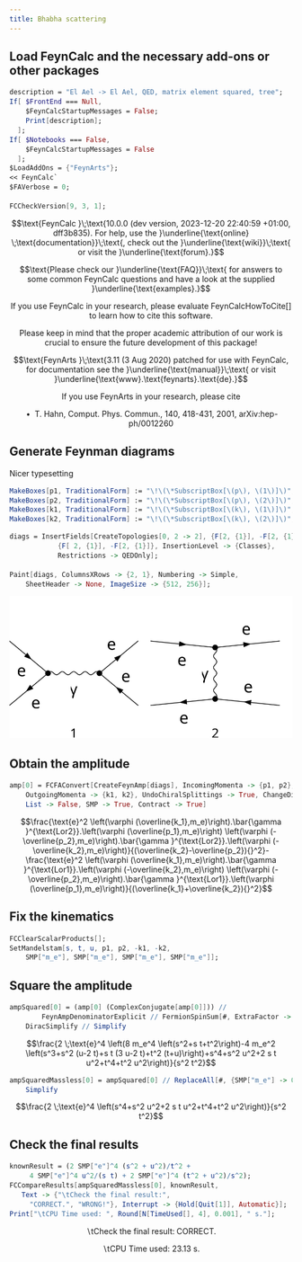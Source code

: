 ```yaml
---
title: Bhabha scattering
---
```



## Load FeynCalc and the necessary add-ons or other packages

```mathematica
description = "El Ael -> El Ael, QED, matrix element squared, tree";
If[ $FrontEnd === Null, 
  	$FeynCalcStartupMessages = False; 
  	Print[description]; 
  ];
If[ $Notebooks === False, 
  	$FeynCalcStartupMessages = False 
  ];
$LoadAddOns = {"FeynArts"};
<< FeynCalc`
$FAVerbose = 0; 
 
FCCheckVersion[9, 3, 1];
```

$$\text{FeynCalc }\;\text{10.0.0 (dev version, 2023-12-20 22:40:59 +01:00, dff3b835). For help, use the }\underline{\text{online} \;\text{documentation}}\;\text{, check out the }\underline{\text{wiki}}\;\text{ or visit the }\underline{\text{forum}.}$$

$$\text{Please check our }\underline{\text{FAQ}}\;\text{ for answers to some common FeynCalc questions and have a look at the supplied }\underline{\text{examples}.}$$

$$\text{If you use FeynCalc in your research, please evaluate FeynCalcHowToCite[] to learn how to cite this software.}$$

$$\text{Please keep in mind that the proper academic attribution of our work is crucial to ensure the future development of this package!}$$

$$\text{FeynArts }\;\text{3.11 (3 Aug 2020) patched for use with FeynCalc, for documentation see the }\underline{\text{manual}}\;\text{ or visit }\underline{\text{www}.\text{feynarts}.\text{de}.}$$

$$\text{If you use FeynArts in your research, please cite}$$

$$\text{ $\bullet $ T. Hahn, Comput. Phys. Commun., 140, 418-431, 2001, arXiv:hep-ph/0012260}$$

## Generate Feynman diagrams

Nicer typesetting

```mathematica
MakeBoxes[p1, TraditionalForm] := "\!\(\*SubscriptBox[\(p\), \(1\)]\)";
MakeBoxes[p2, TraditionalForm] := "\!\(\*SubscriptBox[\(p\), \(2\)]\)";
MakeBoxes[k1, TraditionalForm] := "\!\(\*SubscriptBox[\(k\), \(1\)]\)";
MakeBoxes[k2, TraditionalForm] := "\!\(\*SubscriptBox[\(k\), \(2\)]\)";
```

```mathematica
diags = InsertFields[CreateTopologies[0, 2 -> 2], {F[2, {1}], -F[2, {1}]} -> 
     		{F[ 2, {1}], -F[2, {1}]}, InsertionLevel -> {Classes}, 
    		Restrictions -> QEDOnly]; 
 
Paint[diags, ColumnsXRows -> {2, 1}, Numbering -> Simple, 
  	SheetHeader -> None, ImageSize -> {512, 256}];
```

![1pavvocjkegn1](img/1pavvocjkegn1.svg)

## Obtain the amplitude

```mathematica
amp[0] = FCFAConvert[CreateFeynAmp[diags], IncomingMomenta -> {p1, p2}, 
  	OutgoingMomenta -> {k1, k2}, UndoChiralSplittings -> True, ChangeDimension -> 4, 
  	List -> False, SMP -> True, Contract -> True]
```

$$\frac{\text{e}^2 \left(\varphi (\overline{k_1},m_e)\right).\bar{\gamma }^{\text{Lor2}}.\left(\varphi (\overline{p_1},m_e)\right) \left(\varphi (-\overline{p_2},m_e)\right).\bar{\gamma }^{\text{Lor2}}.\left(\varphi (-\overline{k_2},m_e)\right)}{(\overline{k_2}-\overline{p_2}){}^2}-\frac{\text{e}^2 \left(\varphi (\overline{k_1},m_e)\right).\bar{\gamma }^{\text{Lor1}}.\left(\varphi (-\overline{k_2},m_e)\right) \left(\varphi (-\overline{p_2},m_e)\right).\bar{\gamma }^{\text{Lor1}}.\left(\varphi (\overline{p_1},m_e)\right)}{(\overline{k_1}+\overline{k_2}){}^2}$$

## Fix the kinematics

```mathematica
FCClearScalarProducts[];
SetMandelstam[s, t, u, p1, p2, -k1, -k2, 
  	SMP["m_e"], SMP["m_e"], SMP["m_e"], SMP["m_e"]];
```

## Square the amplitude

```mathematica
ampSquared[0] = (amp[0] (ComplexConjugate[amp[0]])) // 
     	FeynAmpDenominatorExplicit // FermionSpinSum[#, ExtraFactor -> 1/2^2] & // 
   	DiracSimplify // Simplify
```

$$\frac{2 \;\text{e}^4 \left(8 m_e^4 \left(s^2+s t+t^2\right)-4 m_e^2 \left(s^3+s^2 (u-2 t)+s t (3 u-2 t)+t^2 (t+u)\right)+s^4+s^2 u^2+2 s t u^2+t^4+t^2 u^2\right)}{s^2 t^2}$$

```mathematica
ampSquaredMassless[0] = ampSquared[0] // ReplaceAll[#, {SMP["m_e"] -> 0}] & // 
  	Simplify
```

$$\frac{2 \;\text{e}^4 \left(s^4+s^2 u^2+2 s t u^2+t^4+t^2 u^2\right)}{s^2 t^2}$$

## Check the final results

```mathematica
knownResult = (2 SMP["e"]^4 (s^2 + u^2)/t^2 + 
     4 SMP["e"]^4 u^2/(s t) + 2 SMP["e"]^4 (t^2 + u^2)/s^2);
FCCompareResults[ampSquaredMassless[0], knownResult, 
   Text -> {"\tCheck the final result:", 
     "CORRECT.", "WRONG!"}, Interrupt -> {Hold[Quit[1]], Automatic}];
Print["\tCPU Time used: ", Round[N[TimeUsed[], 4], 0.001], " s."];
```

$$\text{$\backslash $tCheck the final result:} \;\text{CORRECT.}$$

$$\text{$\backslash $tCPU Time used: }23.13\text{ s.}$$